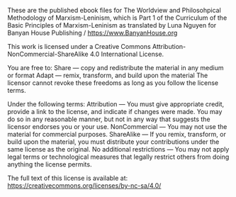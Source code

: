 These are the published ebook files for The Worldview and Philosohpical Methodology of Marxism-Leninism, which
is Part 1 of the Curriculum of the Basic Principles of Marxism-Leninism as translated by Luna Nguyen for
Banyan House Publishing / https://www.BanyanHouse.org

This work is licensed under a Creative Commons Attribution-NonCommercial-ShareAlike 4.0 International License.

You are free to:
Share — copy and redistribute the material in any medium or format
Adapt — remix, transform, and build upon the material
The licensor cannot revoke these freedoms as long as you follow the license terms.

Under the following terms:
Attribution — You must give appropriate credit, provide a link to the license, and
indicate if changes were made. You may do so in any reasonable manner, but not in any
way that suggests the licensor endorses you or your use.
NonCommercial — You may not use the material for commercial purposes.
ShareAlike — If you remix, transform, or build upon the material, you must distribute
your contributions under the same license as the original.
No additional restrictions — You may not apply legal terms or technological measures
that legally restrict others from doing anything the license permits.

The full text of this license is available at:
https://creativecommons.org/licenses/by-nc-sa/4.0/
